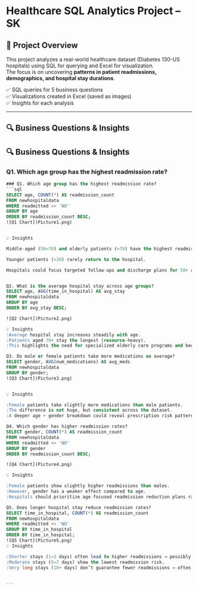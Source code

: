 
# Healthcare SQL Analytics Project – SK

## 📌 Project Overview
This project analyzes a real-world healthcare dataset (Diabetes 130-US hospitals) using SQL for querying and Excel for visualization.  
The focus is on uncovering **patterns in patient readmissions, demographics, and hospital stay durations**.  

✅ SQL queries for 5 business questions  
✅ Visualizations created in Excel (saved as images)  
✅ Insights for each analysis  

---

## 🔍 Business Questions & Insights

## 🔍 Business Questions & Insights

### Q1. Which age group has the highest readmission rate?
```sql
### Q1. Which age group has the highest readmission rate?
```sql
SELECT age, COUNT(*) AS readmission_count
FROM newhospitaldata
WHERE readmitted <> 'NO'
GROUP BY age
ORDER BY readmission_count DESC;
![Q1 Chart](Picture1.png)


💡 Insights

Middle-aged (50–70) and elderly patients (>70) have the highest readmissions.

Younger patients (<30) rarely return to the hospital.

Hospitals could focus targeted follow-ups and discharge plans for 50+ age groups.


Q2. What is the average hospital stay across age groups?
SELECT age, AVG(time_in_hospital) AS avg_stay
FROM newhospitaldata
GROUP BY age
ORDER BY avg_stay DESC;

![Q2 Chart](Picture2.png)

💡 Insights
:Average hospital stay increases steadily with age.
:Patients aged 70+ stay the longest (resource-heavy).
:This highlights the need for specialized elderly care programs and bed management planning.

Q3. Do male or female patients take more medications on average?
SELECT gender, AVG(num_medications) AS avg_meds
FROM newhospitaldata
GROUP BY gender;
![Q3 Chart](Picture3.png)


💡 Insights

:Female patients take slightly more medications than male patients.
:The difference is not huge, but consistent across the dataset.
:A deeper age + gender breakdown could reveal prescription risk patterns.

Q4. Which gender has higher readmission rates?
SELECT gender, COUNT(*) AS readmission_count
FROM newhospitaldata
WHERE readmitted <> 'NO'
GROUP BY gender
ORDER BY readmission_count DESC;

![Q4 Chart](Picture4.png)

💡 Insights

:Female patients show slightly higher readmissions than males.
:However, gender has a weaker effect compared to age.
:Hospitals should prioritize age-focused readmission reduction plans rather than gender-based.

Q5. Does longer hospital stay reduce readmission rates?
SELECT time_in_hospital, COUNT(*) AS readmission_count
FROM newhospitaldata 
WHERE readmitted <> 'NO'
GROUP BY time_in_hospital
ORDER BY time_in_hospital;
![Q5 Chart](Picture5.png)
💡 Insights

:Shorter stays (1–3 days) often lead to higher readmissions → possibly rushed discharges.
:Moderate stays (5–7 days) show the lowest readmission risk.
:Very long stays (10+ days) don’t guarantee fewer readmissions → often linked to serious chronic conditions.


---

